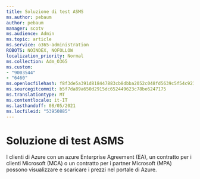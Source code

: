 ```yaml
---
title: Soluzione di test ASMS
ms.author: pebaum
author: pebaum
manager: scotv
ms.audience: Admin
ms.topic: article
ms.service: o365-administration
ROBOTS: NOINDEX, NOFOLLOW
localization_priority: Normal
ms.collection: Adm_O365
ms.custom:
- "9003544"
- "6460"
ms.openlocfilehash: f8f3de5a391d818447883cb8dbba2052c048fd5639c5f54c921ef5247dc6d6a1
ms.sourcegitcommit: b5f7da89a650d2915dc652449623c78be6247175
ms.translationtype: MT
ms.contentlocale: it-IT
ms.lasthandoff: 08/05/2021
ms.locfileid: "53950885"
---
```

# <a name="asms-test-solution"></a>Soluzione di test ASMS

I clienti di Azure con un azure Enterprise Agreement (EA), un contratto per i clienti Microsoft (MCA) o un contratto per i partner Microsoft (MPA) possono visualizzare e scaricare i prezzi nel portale di Azure.
